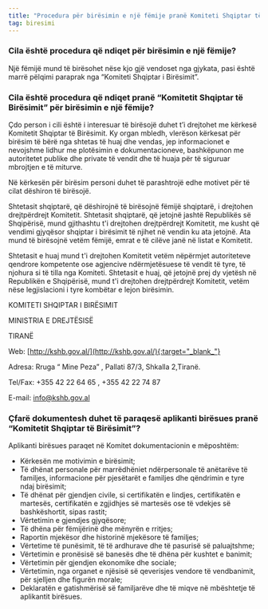 ```yaml
---
title: "Procedura për birësimin e një fëmije pranë Komiteti Shqiptar të Birësimit"
tag: biresimi
---
```


### Cila është procedura që ndiqet për birësimin e një fëmije?

Një fëmijë mund të birësohet nëse kjo gjë vendoset nga gjykata, pasi është marrë pëlqimi paraprak nga “Komiteti Shqiptar i Birësimit”.

### Cila është procedura që ndiqet pranë “Komitetit Shqiptar të Birësimit” për birësimin e një fëmije?

Çdo person i cili është i interesuar të birësojë duhet t’i drejtohet me kërkesë Komitetit Shqiptar të Birësimit. Ky organ mbledh, vlerëson kërkesat për birësim të bërë nga shtetas të huaj dhe vendas, jep informacionet e nevojshme lidhur me plotësimin e dokumentacioneve, bashkëpunon me autoritetet publike dhe private të vendit dhe të huaja për të siguruar mbrojtjen e të miturve.

Në kërkesën për birësim personi duhet të parashtrojë edhe motivet për të cilat dëshiron të birësojë.

Shtetasit shqiptarë, që dëshirojnë të birësojnë fëmijë shqiptarë, i drejtohen drejtpërdrejt Komitetit. Shtetasit shqiptarë, që jetojnë jashtë Republikës së Shqipërisë, mund gjithashtu t'i drejtohen drejtpërdrejt Komitetit, me kusht që vendimi gjyqësor shqiptar i birësimit të njihet në vendin ku ata jetojnë. Ata mund të birësojnë vetëm fëmijë, emrat e të cilëve janë në listat e Komitetit.

Shtetasit e huaj mund t'i drejtohen Komitetit vetëm nëpërmjet autoriteteve qendrore kompetente ose agjencive ndërmjetësuese të vendit të tyre, të njohura si të tilla nga Komiteti. Shtetasit e huaj, që jetojnë prej dy vjetësh në Republikën e Shqipërisë, mund t'i drejtohen drejtpërdrejt Komitetit, vetëm nëse legjislacioni i tyre kombëtar e lejon birësimin.

KOMITETI SHQIPTAR I BIRËSIMIT

MINISTRIA E DREJTËSISË

TIRANË

Web: [http://kshb.gov.al/](http://kshb.gov.al/){:target="_blank_"}

Adresa: Rruga “ Mine Peza” , Pallati 87/3, Shkalla 2,Tiranë.

Tel/Fax: +355 42 22 64 65 , +355 42 22 74 87

E-mail: <info@kshb.gov.al>

### Çfarë dokumentesh duhet të paraqesë aplikanti birësues pranë “Komitetit Shqiptar të Birësimit”?

Aplikanti birësues paraqet në Komitet dokumentacionin e mëposhtëm:

* Kërkesën me motivimin e birësimit;
* Të dhënat personale për marrëdhëniet ndërpersonale të anëtarëve të familjes, informacione për pjesëtarët e familjes dhe qëndrimin e tyre ndaj birësimit;
* Të dhënat për gjendjen civile, si certifikatën e lindjes, certifikatën e martesës, certifikatën e zgjidhjes së martesës ose të vdekjes së bashkëshortit, sipas rastit;
* Vërtetimin e gjendjes gjyqësore;
* Të dhëna për fëmijërinë dhe mënyrën e rritjes;
* Raportin mjekësor dhe historinë mjekësore të familjes;
* Vërtetime të punësimit, të të ardhurave dhe të pasurisë së paluajtshme;
* Vërtetimin e pronësisë së banesës dhe të dhëna për kushtet e banimit;
* Vërtetimin për gjendjen ekonomike dhe sociale;
* Vërtetimin, nga organet e njësisë së qeverisjes vendore të vendbanimit, për sjelljen dhe figurën morale;
* Deklaratën e gatishmërisë së familjarëve dhe të miqve në mbështetje të aplikantit birësues. 
